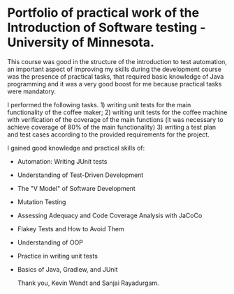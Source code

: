 # Portfolio of practical work of the Introduction of Software testing - University of Minnesota.
This course was good in the structure of the introduction to test automation, an important aspect of improving my skills during the development course was the presence of practical tasks, that required basic knowledge of Java programming and it was a very good boost for me because practical tasks were mandatory.

I performed the following tasks. 1) writing unit tests for the main functionality of the coffee maker;
2) writing unit tests for the coffee machine with verification of the coverage of the main functions (it was necessary to achieve coverage of 80% of the main functionality)
3) writing a test plan and test cases according to the provided requirements for the project.

I gained good knowledge and practical skills of:
- Automation: Writing JUnit tests
- Understanding of Test-Driven Development
- The "V Model" of Software Development
- Mutation Testing
- Assessing Adequacy and Code Coverage Analysis with JaCoCo
- Flakey Tests and How to Avoid Them
- Understanding of OOP
- Practice in writing unit tests
- Basics of Java, Gradlew, and JUnit

  Thank you, Kevin Wendt and Sanjai Rayadurgam.

